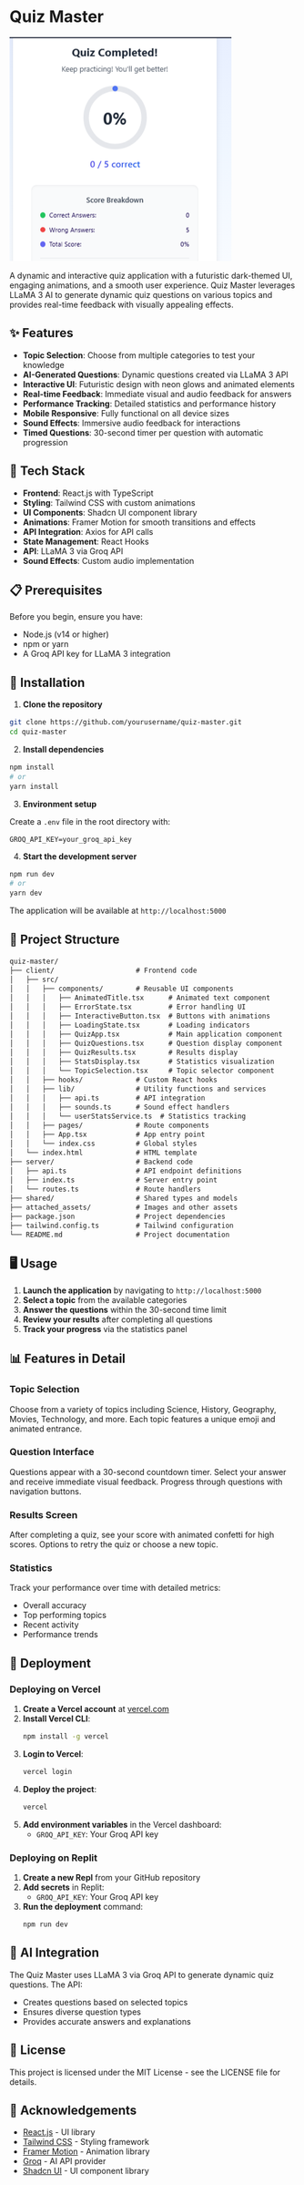 # Quiz Master

![Quiz Master](attached_assets/image_1743188492737.png)

A dynamic and interactive quiz application with a futuristic dark-themed UI, engaging animations, and a smooth user experience. Quiz Master leverages LLaMA 3 AI to generate dynamic quiz questions on various topics and provides real-time feedback with visually appealing effects.

## ✨ Features

- **Topic Selection**: Choose from multiple categories to test your knowledge
- **AI-Generated Questions**: Dynamic questions created via LLaMA 3 API
- **Interactive UI**: Futuristic design with neon glows and animated elements
- **Real-time Feedback**: Immediate visual and audio feedback for answers
- **Performance Tracking**: Detailed statistics and performance history
- **Mobile Responsive**: Fully functional on all device sizes
- **Sound Effects**: Immersive audio feedback for interactions
- **Timed Questions**: 30-second timer per question with automatic progression

## 🚀 Tech Stack

- **Frontend**: React.js with TypeScript
- **Styling**: Tailwind CSS with custom animations
- **UI Components**: Shadcn UI component library
- **Animations**: Framer Motion for smooth transitions and effects
- **API Integration**: Axios for API calls
- **State Management**: React Hooks
- **API**: LLaMA 3 via Groq API
- **Sound Effects**: Custom audio implementation

## 📋 Prerequisites

Before you begin, ensure you have:

- Node.js (v14 or higher)
- npm or yarn
- A Groq API key for LLaMA 3 integration

## 🔧 Installation

1. **Clone the repository**

```bash
git clone https://github.com/yourusername/quiz-master.git
cd quiz-master
```

2. **Install dependencies**

```bash
npm install
# or
yarn install
```

3. **Environment setup**

Create a `.env` file in the root directory with:

```
GROQ_API_KEY=your_groq_api_key
```

4. **Start the development server**

```bash
npm run dev
# or
yarn dev
```

The application will be available at `http://localhost:5000`

## 📁 Project Structure

```
quiz-master/
├── client/                    # Frontend code
│   ├── src/
│   │   ├── components/        # Reusable UI components
│   │   │   ├── AnimatedTitle.tsx      # Animated text component
│   │   │   ├── ErrorState.tsx         # Error handling UI
│   │   │   ├── InteractiveButton.tsx  # Buttons with animations
│   │   │   ├── LoadingState.tsx       # Loading indicators
│   │   │   ├── QuizApp.tsx            # Main application component
│   │   │   ├── QuizQuestions.tsx      # Question display component
│   │   │   ├── QuizResults.tsx        # Results display
│   │   │   ├── StatsDisplay.tsx       # Statistics visualization
│   │   │   └── TopicSelection.tsx     # Topic selector component
│   │   ├── hooks/             # Custom React hooks
│   │   ├── lib/               # Utility functions and services
│   │   │   ├── api.ts         # API integration
│   │   │   ├── sounds.ts      # Sound effect handlers
│   │   │   └── userStatsService.ts  # Statistics tracking
│   │   ├── pages/             # Route components
│   │   ├── App.tsx            # App entry point
│   │   └── index.css          # Global styles
│   └── index.html             # HTML template
├── server/                    # Backend code
│   ├── api.ts                 # API endpoint definitions
│   ├── index.ts               # Server entry point
│   └── routes.ts              # Route handlers
├── shared/                    # Shared types and models
├── attached_assets/           # Images and other assets
├── package.json               # Project dependencies
├── tailwind.config.ts         # Tailwind configuration
└── README.md                  # Project documentation
```

## 🖥️ Usage

1. **Launch the application** by navigating to `http://localhost:5000`
2. **Select a topic** from the available categories
3. **Answer the questions** within the 30-second time limit
4. **Review your results** after completing all questions
5. **Track your progress** via the statistics panel

## 📊 Features in Detail

### Topic Selection
Choose from a variety of topics including Science, History, Geography, Movies, Technology, and more. Each topic features a unique emoji and animated entrance.

### Question Interface
Questions appear with a 30-second countdown timer. Select your answer and receive immediate visual feedback. Progress through questions with navigation buttons.

### Results Screen
After completing a quiz, see your score with animated confetti for high scores. Options to retry the quiz or choose a new topic.

### Statistics
Track your performance over time with detailed metrics:
- Overall accuracy
- Top performing topics
- Recent activity
- Performance trends

## 🚢 Deployment

### Deploying on Vercel

1. **Create a Vercel account** at [vercel.com](https://vercel.com)
2. **Install Vercel CLI**:
   ```bash
   npm install -g vercel
   ```
3. **Login to Vercel**:
   ```bash
   vercel login
   ```
4. **Deploy the project**:
   ```bash
   vercel
   ```
5. **Add environment variables** in the Vercel dashboard:
   - `GROQ_API_KEY`: Your Groq API key

### Deploying on Replit

1. **Create a new Repl** from your GitHub repository
2. **Add secrets** in Replit:
   - `GROQ_API_KEY`: Your Groq API key
3. **Run the deployment** command:
   ```bash
   npm run dev
   ```

## 🧠 AI Integration

The Quiz Master uses LLaMA 3 via Groq API to generate dynamic quiz questions. The API:
- Creates questions based on selected topics
- Ensures diverse question types
- Provides accurate answers and explanations

## 📝 License

This project is licensed under the MIT License - see the LICENSE file for details.

## 🙏 Acknowledgements

- [React.js](https://reactjs.org/) - UI library
- [Tailwind CSS](https://tailwindcss.com/) - Styling framework
- [Framer Motion](https://www.framer.com/motion/) - Animation library
- [Groq](https://groq.com/) - AI API provider
- [Shadcn UI](https://ui.shadcn.com/) - UI component library